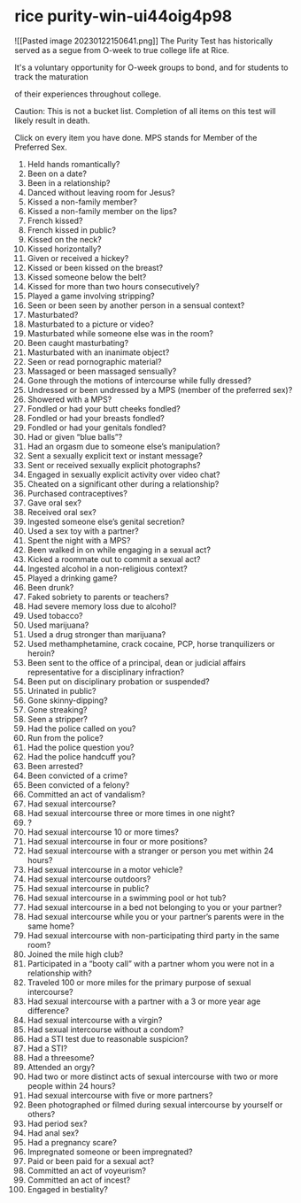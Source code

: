 # rice purity-win-ui44oig4p98

!\[\[Pasted image 20230122150641.png]] The Purity Test has historically served as a segue from O-week to true college life at Rice.

It's a voluntary opportunity for O-week groups to bond, and for students to track the maturation

of their experiences throughout college.

Caution: This is not a bucket list. Completion of all items on this test will likely result in death.

Click on every item you have done. MPS stands for Member of the Preferred Sex.

1. &#x20;Held hands romantically?
2. &#x20;Been on a date?
3. &#x20;Been in a relationship?
4. &#x20;Danced without leaving room for Jesus?
5. &#x20;Kissed a non-family member?
6. &#x20;Kissed a non-family member on the lips?
7. &#x20;French kissed?
8. &#x20;French kissed in public?
9. &#x20;Kissed on the neck?
10. &#x20;Kissed horizontally?
11. &#x20;Given or received a hickey?
12. &#x20;Kissed or been kissed on the breast?
13. &#x20;Kissed someone below the belt?
14. &#x20;Kissed for more than two hours consecutively?
15. &#x20;Played a game involving stripping?
16. &#x20;Seen or been seen by another person in a sensual context?
17. &#x20;Masturbated?
18. &#x20;Masturbated to a picture or video?
19. &#x20;Masturbated while someone else was in the room?
20. &#x20;Been caught masturbating?
21. &#x20;Masturbated with an inanimate object?
22. &#x20;Seen or read pornographic material?
23. &#x20;Massaged or been massaged sensually?
24. &#x20;Gone through the motions of intercourse while fully dressed?
25. &#x20;Undressed or been undressed by a MPS (member of the preferred sex)?
26. &#x20;Showered with a MPS?
27. &#x20;Fondled or had your butt cheeks fondled?
28. &#x20;Fondled or had your breasts fondled?
29. &#x20;Fondled or had your genitals fondled?
30. &#x20;Had or given “blue balls”?
31. &#x20;Had an orgasm due to someone else’s manipulation?
32. &#x20;Sent a sexually explicit text or instant message?
33. &#x20;Sent or received sexually explicit photographs?
34. &#x20;Engaged in sexually explicit activity over video chat?
35. &#x20;Cheated on a significant other during a relationship?
36. &#x20;Purchased contraceptives?
37. &#x20;Gave oral sex?
38. &#x20;Received oral sex?
39. &#x20;Ingested someone else’s genital secretion?
40. &#x20;Used a sex toy with a partner?
41. &#x20;Spent the night with a MPS?
42. &#x20;Been walked in on while engaging in a sexual act?
43. &#x20;Kicked a roommate out to commit a sexual act?
44. &#x20;Ingested alcohol in a non-religious context?
45. &#x20;Played a drinking game?
46. &#x20;Been drunk?
47. &#x20;Faked sobriety to parents or teachers?
48. &#x20;Had severe memory loss due to alcohol?
49. &#x20;Used tobacco?
50. &#x20;Used marijuana?
51. &#x20;Used a drug stronger than marijuana?
52. &#x20;Used methamphetamine, crack cocaine, PCP, horse tranquilizers or heroin?
53. &#x20;Been sent to the office of a principal, dean or judicial affairs representative for a disciplinary infraction?
54. &#x20;Been put on disciplinary probation or suspended?
55. &#x20;Urinated in public?
56. &#x20;Gone skinny-dipping?
57. &#x20;Gone streaking?
58. &#x20;Seen a stripper?
59. &#x20;Had the police called on you?
60. &#x20;Run from the police?
61. &#x20;Had the police question you?
62. &#x20;Had the police handcuff you?
63. &#x20;Been arrested?
64. &#x20;Been convicted of a crime?
65. &#x20;Been convicted of a felony?
66. &#x20;Committed an act of vandalism?
67. &#x20;Had sexual intercourse?
68. &#x20;Had sexual intercourse three or more times in one night?
69. &#x20;?
70. &#x20;Had sexual intercourse 10 or more times?
71. &#x20;Had sexual intercourse in four or more positions?
72. &#x20;Had sexual intercourse with a stranger or person you met within 24 hours?
73. &#x20;Had sexual intercourse in a motor vehicle?
74. &#x20;Had sexual intercourse outdoors?
75. &#x20;Had sexual intercourse in public?
76. &#x20;Had sexual intercourse in a swimming pool or hot tub?
77. &#x20;Had sexual intercourse in a bed not belonging to you or your partner?
78. &#x20;Had sexual intercourse while you or your partner’s parents were in the same home?
79. &#x20;Had sexual intercourse with non-participating third party in the same room?
80. &#x20;Joined the mile high club?
81. &#x20;Participated in a “booty call” with a partner whom you were not in a relationship with?
82. &#x20;Traveled 100 or more miles for the primary purpose of sexual intercourse?
83. &#x20;Had sexual intercourse with a partner with a 3 or more year age difference?
84. &#x20;Had sexual intercourse with a virgin?
85. &#x20;Had sexual intercourse without a condom?
86. &#x20;Had a STI test due to reasonable suspicion?
87. &#x20;Had a STI?
88. &#x20;Had a threesome?
89. &#x20;Attended an orgy?
90. &#x20;Had two or more distinct acts of sexual intercourse with two or more people within 24 hours?
91. &#x20;Had sexual intercourse with five or more partners?
92. &#x20;Been photographed or filmed during sexual intercourse by yourself or others?
93. &#x20;Had period sex?
94. &#x20;Had anal sex?
95. &#x20;Had a pregnancy scare?
96. &#x20;Impregnated someone or been impregnated?
97. &#x20;Paid or been paid for a sexual act?
98. &#x20;Committed an act of voyeurism?
99. &#x20;Committed an act of incest?
100. &#x20;Engaged in bestiality?
